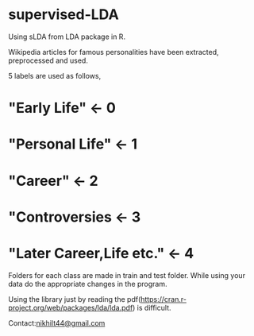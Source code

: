 # supervised-LDA

Using sLDA from LDA package in R.

Wikipedia articles for famous personalities have been extracted, preprocessed and used. 

5 labels are used as follows,

# "Early Life" <- 0
# "Personal Life" <- 1
# "Career" <- 2
# "Controversies <- 3
# "Later Career,Life etc." <- 4


Folders for each class are made in train and test folder.                                                                                                                                                                                                    While using your data do the appropriate changes in the program.

Using the library just by reading the pdf(https://cran.r-project.org/web/packages/lda/lda.pdf) is difficult.

Contact:nikhilt44@gmail.com
